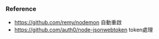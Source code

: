 ### Reference
* https://github.com/remy/nodemon
自動重啟
* https://github.com/auth0/node-jsonwebtoken
token處理